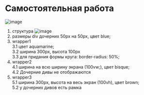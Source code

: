 # Самостоятельная работа
![image](https://user-images.githubusercontent.com/113675674/195058001-01fd0a79-423d-463c-8d73-2592c4b07b31.png)
1. структура ![image](https://user-images.githubusercontent.com/113675674/195058076-c4e07391-ca44-4e5d-845e-b06533fecc7a.png)  
2. размеры div дочерних 50px на 50px, цвет blue;  
3. wrapper1  
3.1 цвет aquamarine;  
3.2 ширина 300рх, высота 100рх  
3.3 для придания формы круга:  border-radius: 50%;
4. wrapper2  
4.1 ширина на всю ширину экрана (100vw;), цвет bisque;     
4.2 Дочерние дивы не отображаются  
5. wrapper3  
5.1 ширина 300рх, высота на весь экран (100vh), цвет brown;  
5.2 у дочерних дивов есть рамка  
